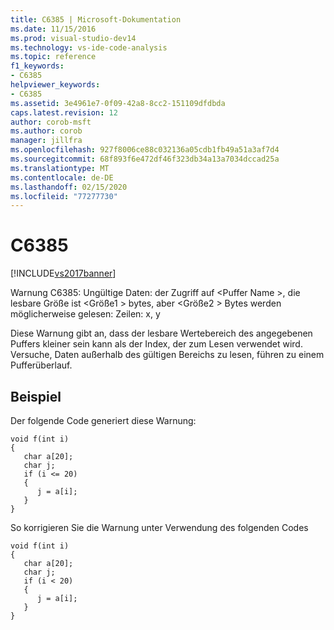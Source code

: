 ```yaml
---
title: C6385 | Microsoft-Dokumentation
ms.date: 11/15/2016
ms.prod: visual-studio-dev14
ms.technology: vs-ide-code-analysis
ms.topic: reference
f1_keywords:
- C6385
helpviewer_keywords:
- C6385
ms.assetid: 3e4961e7-0f09-42a8-8cc2-151109dfdbda
caps.latest.revision: 12
author: corob-msft
ms.author: corob
manager: jillfra
ms.openlocfilehash: 927f8006ce88c032136a05cdb1fb49a51a3af7d4
ms.sourcegitcommit: 68f893f6e472df46f323db34a13a7034dccad25a
ms.translationtype: MT
ms.contentlocale: de-DE
ms.lasthandoff: 02/15/2020
ms.locfileid: "77277730"
---
```

# <a name="c6385"></a>C6385
[!INCLUDE[vs2017banner](../includes/vs2017banner.md)]

Warnung C6385: Ungültige Daten: der Zugriff auf \<Puffer Name >, die lesbare Größe ist \<Größe1 > bytes, aber \<Größe2 > Bytes werden möglicherweise gelesen: Zeilen: x, y  
  
 Diese Warnung gibt an, dass der lesbare Wertebereich des angegebenen Puffers kleiner sein kann als der Index, der zum Lesen verwendet wird. Versuche, Daten außerhalb des gültigen Bereichs zu lesen, führen zu einem Pufferüberlauf.  
  
## <a name="example"></a>Beispiel  
 Der folgende Code generiert diese Warnung:  
  
```  
void f(int i)  
{  
   char a[20];  
   char j;  
   if (i <= 20)  
   {  
      j = a[i];  
   }  
}  
```  
  
 So korrigieren Sie die Warnung unter Verwendung des folgenden Codes  
  
```  
void f(int i)  
{  
   char a[20];  
   char j;  
   if (i < 20)  
   {  
      j = a[i];  
   }  
}   
```
